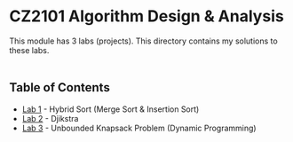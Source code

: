 # CZ2101 Algorithm Design & Analysis
This module has 3 labs (projects). This directory contains my solutions to these labs.
<br><br>

## Table of Contents
* [Lab 1](Lab%201/) - Hybrid Sort (Merge Sort & Insertion Sort)
* [Lab 2](Lab%202/) - Djikstra
* [Lab 3](Lab%203/) - Unbounded Knapsack Problem (Dynamic Programming)